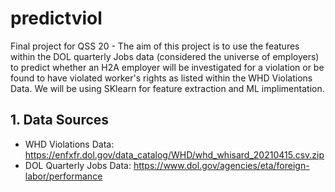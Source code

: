 # predictviol
Final project for QSS 20 - The aim of this project is to use the features within the DOL quarterly Jobs data (considered the universe of employers) to predict whether an H2A employer will be investigated for a violation or be found to have violated worker's rights as listed within the WHD Violations Data. We will be using SKlearn for feature extraction and ML implimentation. 

## 1. Data Sources 
- WHD Violations Data: https://enfxfr.dol.gov/data_catalog/WHD/whd_whisard_20210415.csv.zip
- DOL Quarterly Jobs Data: https://www.dol.gov/agencies/eta/foreign-labor/performance

